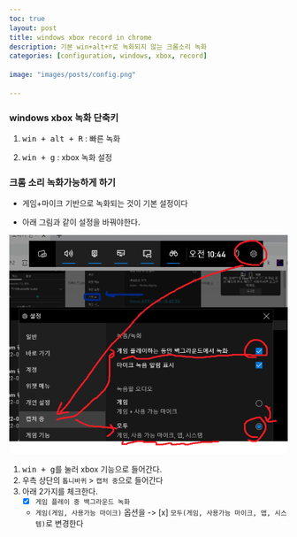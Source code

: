 ```yaml
---
toc: true
layout: post
title: windows xbox record in chrome
description: 기본 win+alt+r로 녹화되지 않는 크롬소리 녹화
categories: [configuration, windows, xbox, record]

image: "images/posts/config.png"

---
```

### windows xbox 녹화 단축키

1. <kbd>win + alt + R</kbd> : 빠른 녹화

2. <kbd>win + g</kbd> : xbox 녹화 설정

### 크롬 소리 녹화가능하게 하기

- 게임+마이크 기반으로 녹화되는 것이 기본 설정이다

- 아래 그림과 같이 설정을 바꿔야한다.

![20220522105240](https://raw.githubusercontent.com/is2js/screenshots/main/20220522105240.png)

1. <kbd>win + g</kbd>를 눌러 xbox 기능으로 들어간다.
2. 우측 상단의 `톱니바퀴` > `캡처 중`으로 들어간다
3. 아래 2가지를 체크한다.
	- [x] `게임 플레이 중 백그라운드 녹화`
	- `게임(게임, 사용가능 마이크)` 옵션을 ->  [x] `모두(게임, 사용가능 마이크, 앱, 시스템)`로 변경한다

